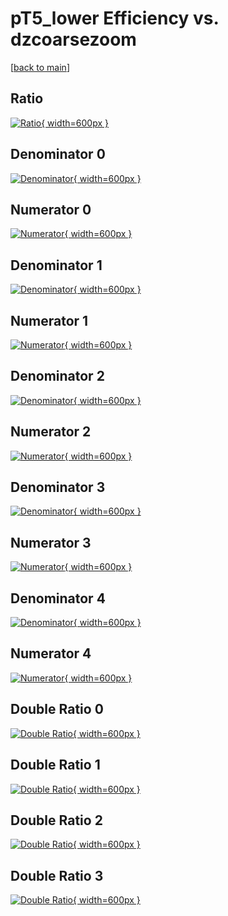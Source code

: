 # pT5_lower Efficiency vs. dzcoarsezoom

[[back to main](./)]



## Ratio

[![Ratio](../mtv/var/pT5_lower_loweta_211_1_eff_dzcoarsezoom.png){ width=600px }](../mtv/var/pT5_lower_loweta_211_1_eff_dzcoarsezoom.pdf)

## Denominator 0

[![Denominator](../mtv/den/pT5_lower_loweta_211_1_eff_dzcoarsezoom_den0.png){ width=600px }](../mtv/den/pT5_lower_loweta_211_1_eff_dzcoarsezoom_den0.pdf)

## Numerator 0

[![Numerator](../mtv/num/pT5_lower_loweta_211_1_eff_dzcoarsezoom_num0.png){ width=600px }](../mtv/num/pT5_lower_loweta_211_1_eff_dzcoarsezoom_num0.pdf)

## Denominator 1

[![Denominator](../mtv/den/pT5_lower_loweta_211_1_eff_dzcoarsezoom_den1.png){ width=600px }](../mtv/den/pT5_lower_loweta_211_1_eff_dzcoarsezoom_den1.pdf)

## Numerator 1

[![Numerator](../mtv/num/pT5_lower_loweta_211_1_eff_dzcoarsezoom_num1.png){ width=600px }](../mtv/num/pT5_lower_loweta_211_1_eff_dzcoarsezoom_num1.pdf)

## Denominator 2

[![Denominator](../mtv/den/pT5_lower_loweta_211_1_eff_dzcoarsezoom_den2.png){ width=600px }](../mtv/den/pT5_lower_loweta_211_1_eff_dzcoarsezoom_den2.pdf)

## Numerator 2

[![Numerator](../mtv/num/pT5_lower_loweta_211_1_eff_dzcoarsezoom_num2.png){ width=600px }](../mtv/num/pT5_lower_loweta_211_1_eff_dzcoarsezoom_num2.pdf)

## Denominator 3

[![Denominator](../mtv/den/pT5_lower_loweta_211_1_eff_dzcoarsezoom_den3.png){ width=600px }](../mtv/den/pT5_lower_loweta_211_1_eff_dzcoarsezoom_den3.pdf)

## Numerator 3

[![Numerator](../mtv/num/pT5_lower_loweta_211_1_eff_dzcoarsezoom_num3.png){ width=600px }](../mtv/num/pT5_lower_loweta_211_1_eff_dzcoarsezoom_num3.pdf)

## Denominator 4

[![Denominator](../mtv/den/pT5_lower_loweta_211_1_eff_dzcoarsezoom_den4.png){ width=600px }](../mtv/den/pT5_lower_loweta_211_1_eff_dzcoarsezoom_den4.pdf)

## Numerator 4

[![Numerator](../mtv/num/pT5_lower_loweta_211_1_eff_dzcoarsezoom_num4.png){ width=600px }](../mtv/num/pT5_lower_loweta_211_1_eff_dzcoarsezoom_num4.pdf)

## Double Ratio 0

[![Double Ratio](../mtv/ratio/pT5_lower_loweta_211_1_eff_dzcoarsezoom_ratio0.png){ width=600px }](../mtv/ratio/pT5_lower_loweta_211_1_eff_dzcoarsezoom_ratio0.pdf)

## Double Ratio 1

[![Double Ratio](../mtv/ratio/pT5_lower_loweta_211_1_eff_dzcoarsezoom_ratio1.png){ width=600px }](../mtv/ratio/pT5_lower_loweta_211_1_eff_dzcoarsezoom_ratio1.pdf)

## Double Ratio 2

[![Double Ratio](../mtv/ratio/pT5_lower_loweta_211_1_eff_dzcoarsezoom_ratio2.png){ width=600px }](../mtv/ratio/pT5_lower_loweta_211_1_eff_dzcoarsezoom_ratio2.pdf)

## Double Ratio 3

[![Double Ratio](../mtv/ratio/pT5_lower_loweta_211_1_eff_dzcoarsezoom_ratio3.png){ width=600px }](../mtv/ratio/pT5_lower_loweta_211_1_eff_dzcoarsezoom_ratio3.pdf)

